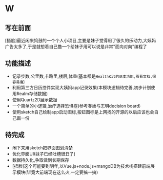 # W

## 写在前面
[捂脸]最近闲来捣鼓的一个个人小项目,主要是妹子觉得用了很久的乐动力,大姨妈广告太多了,于是就想着自己撸一个给妹子用可以说是非常"面向对向"编程了

## 功能描述
* 记录步数,公里数,卡路里,楼层,体重(基本都是```HealthKit的基本功能,看看文档,很容易撸```)
* 利用第三方日历控件实现大姨妈app记录效果(本模块逻辑待完善,初步计划使用Realm存储数据)
* 使用Quartz2D展示数据
* 一个简单的小逻辑,治疗选择恐惧症(参考春娇与志明decision board)
* 使用sketch自己绘制app启动图标,按钮图标是上网找的开源的以后应该也会自己画一份

## 待完成
* 闲下来用sketch把界面图划清楚
* 优化界面UI(妹子已经吐槽很丑了)
* 数据持久化,争取做到长期保存
* [捂脸]这个可能要到明年,以Vue.js+node.js+mangoDB为技术栈搭建前端展示模块(毕竟大前端现在这么火,一定要搞一搞)

